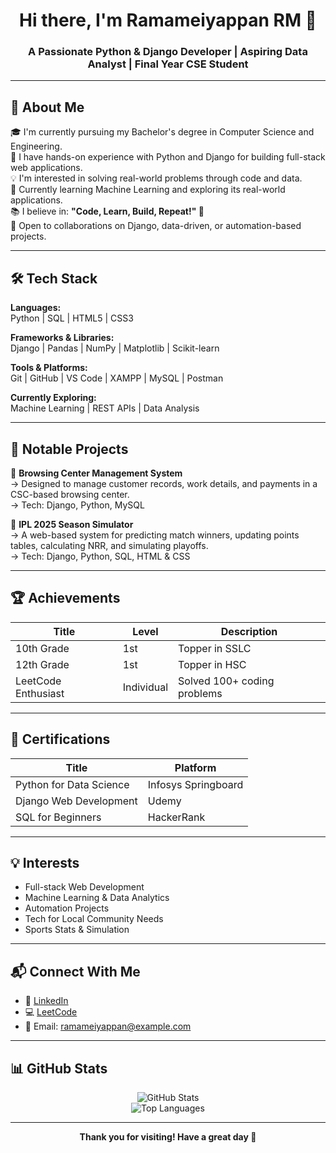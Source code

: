 <h1 align="center">Hi there, I'm Ramameiyappan RM 👋</h1>
<h3 align="center">A Passionate Python & Django Developer | Aspiring Data Analyst | Final Year CSE Student</h3>

---

## 🚀 About Me

🎓 I'm currently pursuing my Bachelor's degree in Computer Science and Engineering.  
🐍 I have hands-on experience with Python and Django for building full-stack web applications.  
💡 I'm interested in solving real-world problems through code and data.  
🌱 Currently learning Machine Learning and exploring its real-world applications.  
📚 I believe in: **"Code, Learn, Build, Repeat!" 🔁**  
🤝 Open to collaborations on Django, data-driven, or automation-based projects.

---

## 🛠️ Tech Stack

**Languages:**  
Python | SQL | HTML5 | CSS3  

**Frameworks & Libraries:**  
Django | Pandas | NumPy | Matplotlib | Scikit-learn  

**Tools & Platforms:**  
Git | GitHub | VS Code | XAMPP | MySQL | Postman  

**Currently Exploring:**  
Machine Learning | REST APIs | Data Analysis  

---

## 🌟 Notable Projects

🔹 **Browsing Center Management System**  
→ Designed to manage customer records, work details, and payments in a CSC-based browsing center.  
→ Tech: Django, Python, MySQL  

🔹 **IPL 2025 Season Simulator**  
→ A web-based system for predicting match winners, updating points tables, calculating NRR, and simulating playoffs.  
→ Tech: Django, Python, SQL, HTML & CSS  

---

## 🏆 Achievements

| Title | Level | Description |
|-------|-------|-------------|
| 10th Grade | 1st | Topper in SSLC |
| 12th Grade | 1st | Topper in HSC |
| LeetCode Enthusiast | Individual | Solved 100+ coding problems |

---

## 📜 Certifications

| Title | Platform |
|-------|----------|
| Python for Data Science | Infosys Springboard |
| Django Web Development | Udemy |
| SQL for Beginners | HackerRank |

---

## 💡 Interests

- Full-stack Web Development  
- Machine Learning & Data Analytics  
- Automation Projects  
- Tech for Local Community Needs  
- Sports Stats & Simulation  

---

## 📬 Connect With Me

- 🔗 [LinkedIn](https://linkedin.com/in/ramameiyappan)  
- 💻 [LeetCode](https://leetcode.com/ramameiyappan)  
- 📧 Email: ramameiyappan@example.com  

---

## 📊 GitHub Stats

<p align="center">
  <img src="https://github-readme-stats.vercel.app/api?username=ramameiyappan&show_icons=true&theme=radical" alt="GitHub Stats" />
  <br/>
  <img src="https://github-readme-stats.vercel.app/api/top-langs/?username=ramameiyappan&layout=compact&theme=radical" alt="Top Languages" />
</p>

---

<p align="center"><strong>Thank you for visiting! Have a great day 🌟</strong></p>
